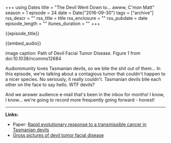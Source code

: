 +++
using Dates
title = "The Devil Went Down to... awww, C'mon Matt"
season = 1
episode = 24
date = Date("2016-09-30")
tags = ["archive"]
rss_descr = ""
rss_title = title
rss_enclosure = ""
rss_pubdate = date
episode_length = ""
itunes_duration = ""
+++

{{episode_title}}

{{embed_audio}}

image caption: Path of Devil Facial Tumor Disease. Figure 1 from doi:10.1038/ncomms12684

Audiommunity loves Tasmanian devils, so we bite the shit out of them... In this episode, we're talking about a contagious tumor that couldn't happen to a nicer species. No seriously, it really couldn't. Tasmanian devils bite each other on the face to say hello. WTF devils?

And we answer audience e-mail that's been in the inbox for months! I know, I know... we're going to record more frequently going forward - honest!

---

**Links:**

- Paper: [Rapid evolutionary response to a transmissible cancer in Tasmanian devils](http://www.nature.com/ncomms/2016/160830/ncomms12684/full/ncomms12684.html)
- [Gross pictures of devil tumor facial disease](https://en.wikipedia.org/wiki/Devil_facial_tumour_disease)
